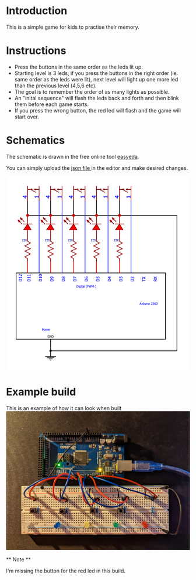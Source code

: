 # Introduction
This is a simple game for kids to practise their memory.

# Instructions
- Press the buttons in the same order as the leds lit up.
- Starting level is 3 leds, if you press the buttons in the right order (ie. same order as the leds were lit), next level will light up one more led than the previous level (4,5,6 etc).
- The goal is to remember the order of as many lights as possible.
- An "inital sequence" will flash the leds back and forth and then blink them before each game starts.
- If you press the wrong button, the red led will flash and the game will start over.

# Schematics
The schematic is drawn in the free online tool [easyeda](https://easyeda.com/editor).

You can simply upload the [json file ](https://github.com/patchon/arduino-games/blob/main/memory-game/schematic/memory-game.json) in the editor and make desired changes.

<img src="https://github.com/patchon/arduino-games/blob/main/memory-game/schematic/memory-game.png" width="700" >

# Example build
This is an example of how it can look when built
<img src="https://github.com/patchon/arduino-games/blob/main/memory-game/schematic/example-build.jpg" width="700" >

** Note **

I'm missing the button for the red led in this build.
